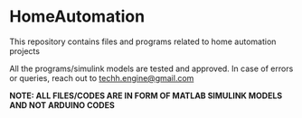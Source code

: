 # HomeAutomation
This repository contains files and programs related to home automation projects


All the programs/simulink models are tested and approved.
In case of errors or queries, reach out to techh.engine@gmail.com

**NOTE: ALL FILES/CODES ARE IN FORM OF MATLAB SIMULINK MODELS AND NOT ARDUINO CODES**
